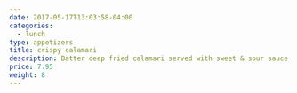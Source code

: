 ```yaml
---
date: 2017-05-17T13:03:58-04:00
categories:
  - lunch
type: appetizers
title: crispy calamari
description: Batter deep fried calamari served with sweet & sour sauce.
price: 7.95
weight: 8
---
```

